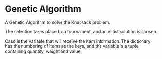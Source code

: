 # Genetic Algorithm

A Genetic Algorithm to solve the Knapsack problem.

The selection takes place by a tournament, and an elitist solution is chosen.

Caso is the variable that will receive the item information. 
The dictionary has the numbering of items as the keys, and the variable is a tuple containing quantity, weight and value.
